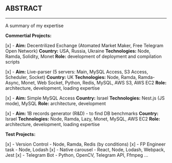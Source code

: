 ## ABSTRACT
--- 
A summary of my expertise

**Commertial Projects:**
  
  [x] - **Aim:** Decentrilized Exchange (Atomated Market Maker, Free Telegram Open Network)
        **Country:** USA, Russia, Ukraine
        **Technologies:** Node, Ramda, Solidity, Monet
        **Role:** development of deployment and compilation scripts

  [x] - **Aim:** Live-parser (5 servers: Main, MySQL Access, S3 Access, Scheduler, Socket)
        **Country:** UK
        **Technologies:** Node, Ramda, Ramda-Async, Monet, Web Socket, Python, Redis, MySQL, AWS S3, AWS EC2
        **Role:** architecture, development, loading expertise

  [x] - **Aim:** Simple MySQL Access
        **Country:** Israel
        **Technologies:** Nest.js (JS mode), MySQL
        **Role:** architecture, development

  [x] - **Aim:** 1B records generator (R&D) - to find DB benchmarks 
        **Country:** Israel
        **Technologies:** Node, Ramda, Lazy, Monet, MySQL, AWS EC2
        **Role:** architecture, development, loading expertise

**Test Projects:**

  [x] - Version Control - Node, Ramda, Redis (by conditions)
  [x] - FP Engineer task - Node, Lodash
  [x] - Native carousel - React, Node, Lodash, Webpack, Jest
  [x] - Telegram Bot - Python, OpenCV, Telegram API, Ffmpeg
  ...

